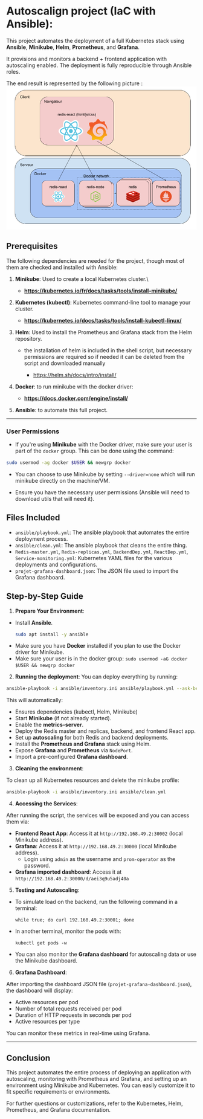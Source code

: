 # Autoscalign project (IaC with Ansible):

This project automates the deployment of a full Kubernetes stack using **Ansible**, **Minikube**, **Helm**, **Prometheus**, and **Grafana**.

It provisions and monitors a backend + frontend application with autoscaling enabled.
The deployment is fully reproducible through Ansible roles.


The end result is represented by the following picture : 
![architecture](Architecture.png)

## Prerequisites

The following dependencies are needed for the project, though most of them are checked and installed with Ansible:

1. **Minikube**: Used to create a local Kubernetes cluster.\
   - **https://kubernetes.io/fr/docs/tasks/tools/install-minikube/**
     
2. **Kubernetes (kubectl)**: Kubernetes command-line tool to manage your cluster.

   - **https://kubernetes.io/docs/tasks/tools/install-kubectl-linux/**

3. **Helm**: Used to install the Prometheus and Grafana stack from the Helm repository.
    - the installation of helm is included in the shell script, but necessary permissions are required so if needed it can be deleted from the script and downloaded manually

       - https://helm.sh/docs/intro/install/
4. **Docker**: to run minikube with the docker driver:
    - **https://docs.docker.com/engine/install/**
5. **Ansible**: to automate this full project.
---
### User Permissions

- If you're using **Minikube** with the Docker driver, make sure your user is part of the `docker` group. This can be done using the command:

```bash
sudo usermod -ag docker $USER && newgrp docker
```

- You can choose to use Minikube by setting `--driver=none` which will run minikube directly on the machine/VM.

- Ensure you have the necessary user permissions (Ansible will need to download utils that will need it).

## Files Included

- `ansible/playbook.yml`: The ansible playbook that automates the entire deployment process.
- `ansible/clean.yml`: The ansible playbook that cleans the entire thing.
- `Redis-master.yml`, `Redis-replicas.yml`, `BackendDep.yml`, `ReactDep.yml`, `Service-monitoring.yml`: Kubernetes YAML files for the various deployments and configurations.
- `projet-grafana-dashboard.json`: The JSON file used to import the Grafana dashboard.

## Step-by-Step Guide

1. **Prepare Your Environment**:

 - Install **Ansible**.
	```bash
	sudo apt install -y ansible
	```
 - Make sure you have **Docker** installed if you plan to use the Docker driver for Minikube.
 - Make sure your user is in the docker group: `sudo usermod -aG docker $USER && newgrp docker`
2. **Running the deployment**:
 You can deploy everything by running:
```bash
ansible-playbook -i ansible/inventory.ini ansible/playbook.yml --ask-become-pass
```
 This will automatically:

 - Ensures dependencies (kubectl, Helm, Minikube)
 - Start **Minikube** (if not already started).
 - Enable the **metrics-server**.
 - Deploy the Redis master and replicas, backend, and frontend React app.
 - Set up **autoscaling** for both Redis and backend deployments.
 - Install the **Prometheus and Grafana** stack using Helm.
 - Expose **Grafana** and **Prometheus** via `NodePort`.
 - Import a pre-configured **Grafana dashboard**.
 
3. **Cleaning the environment**:

To clean up all Kubernetes resources and delete the minikube profile: 
```bash
ansible-playbook -i ansible/inventory.ini ansible/clean.yml
```
4. **Accessing the Services**:

After running the script, the services will be exposed and you can access them via:

- **Frontend React App**: Access it at `http://192.168.49.2:30002` (local Minikube address).
- **Grafana**: Access it at `http://192.168.49.2:30000` (local Minikube address).
  - Login using `admin` as the username and `prom-operator` as the password.
- **Grafana imported dashboard**: Access it at `http://192.168.49.2:30000/d/aei3q9u5adj40a`

5. **Testing and Autoscaling**:

- To simulate load on the backend, run the following command in a terminal:
  ```
  while true; do curl 192.168.49.2:30001; done
  ```
- In another terminal, monitor the pods with:
  ```
  kubectl get pods -w
  ```
- You can also monitor the **Grafana dashboard** for autoscaling data or use the Minikube dashboard.

6. **Grafana Dashboard**:

After importing the dashboard JSON file (`projet-grafana-dashboard.json`), the dashboard will display:
- Active resources per pod
- Number of total requests received per pod
- Duration of HTTP requests in seconds per pod
- Active resources per type

You can monitor these metrics in real-time using Grafana.

---

## Conclusion

This project automates the entire process of deploying an application with autoscaling, monitoring with Prometheus and Grafana, and setting up an environment using Minikube and Kubernetes. You can easily customize it to fit specific requirements or environments.

For further questions or customizations, refer to the Kubernetes, Helm, Prometheus, and Grafana documentation.

